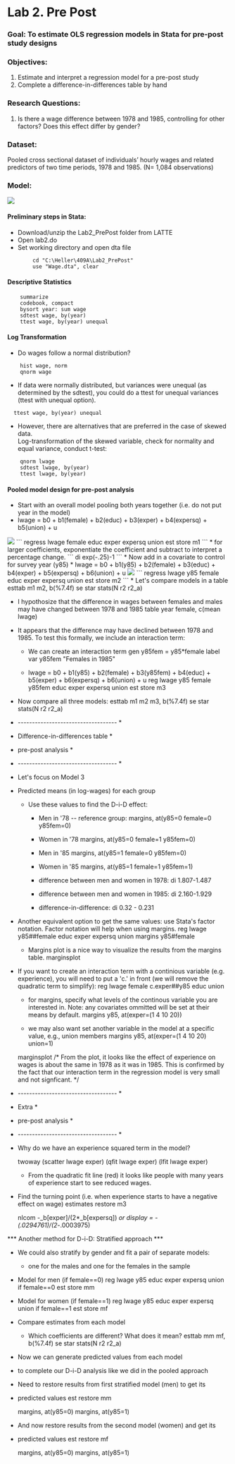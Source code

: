 # Lab 2. Pre Post

### Goal: To estimate OLS regression models in Stata for pre-post study designs

### Objectives: 
1. Estimate and interpret a regression model for a pre-post study
2. Complete a difference-in-differences table by hand

### Research Questions: 
1. Is there a wage difference between 1978 and 1985, controlling for other factors? Does this effect differ by gender?

### Dataset: 
Pooled cross sectional dataset of individuals’ hourly wages and related predictors of two time periods, 1978 and 1985. (N= 1,084 observations)

### Model:
<img src="http://latex.codecogs.com/gif.latex?Log%28wage%29%20%3D%20B_0%20&plus;%20B_1y85%20&plus;%20B_2female%20&plus;%20B_3y85*female%20&plus;%20B_4educ%20&plus;%20B_5exper%20&plus;%20B_6expersq%20&plus;%20B_7union%20&plus;%20u" />

#### Preliminary steps in Stata:  
* Download/unzip the Lab2_PrePost folder from LATTE  
* Open lab2.do  
* Set working directory and open dta file
```
        cd "C:\Heller\409A\Lab2_PrePost"  
        use "Wage.dta", clear 
```
#### Descriptive Statistics
```
	summarize
	codebook, compact
	bysort year: sum wage
	sdtest wage, by(year)
	ttest wage, by(year) unequal
```
#### Log Transformation
* Do wages follow a normal distribution? 
```
	hist wage, norm
	qnorm wage
```
* If data were normally distributed, but variances were unequal (as determined by the sdtest), you could do a ttest for unequal variances (ttest with unequal option).
```
  ttest wage, by(year) unequal
```
* However, there are alternatives that are preferred in the case of skewed data.  
Log-transformation of the skewed variable, check for normality and equal variance, conduct t-test:
```
	qnorm lwage
	sdtest lwage, by(year)
	ttest lwage, by(year)
```
#### Pooled model design for pre-post analysis
* Start with an overall model pooling both years together (i.e. do not put year in the model)
* lwage = b0 + b1(female) + b2(educ) + b3(exper) + b4(expersq) + b5(union) + u
<img src="http://latex.codecogs.com/gif.latex?Log%28wage%29%20%3D%20B_0%20&plus;%20B_1female%20&plus;%20B_2educ%20&plus;%20B_3exper%20&plus;%20B_4expersq%20&plus;%20B_5union%20&plus;%20u" />
```
	regress lwage female educ exper expersq union
	est store m1
```
* for larger coefficients, exponentiate the coefficient and subtract to interpret a percentage change. 
```
	di exp(-.25)-1
```
* Now add in a covariate to control for survey year (y85)
* lwage = b0 + b1(y85) + b2(female) + b3(educ) + b4(exper) + b5(expersq) + b6(union) + u
<img src="http://latex.codecogs.com/gif.latex?Log%28wage%29%20%3D%20B_0%20&plus;%20B_1y85%20&plus;%20B_2female%20&plus;%20B_3educ%20&plus;%20B_4exper%20&plus;%20B_5expersq%20&plus;%20B_6union%20&plus;%20u" />
```	
	regress lwage y85 female educ exper expersq union
	est store m2
```
* Let's compare models in a table
	esttab m1 m2, b(%7.4f) se star stats(N r2 r2_a)

* I hypothosize that the difference in wages between females and males may have changed between 1978 and 1985
	table year female, c(mean lwage)
	
* It appears that the difference may have declined between 1978 and 1985. To test this formally, we include an interaction term:
	* We can create an interaction term
		gen y85fem = y85*female
		label var y85fem "Females in 1985"

	* lwage = b0 + b1(y85) + b2(female) + b3(y85fem) + b4(educ) + b5(exper) + b6(expersq) + b6(union) + u
		reg lwage y85 female y85fem educ exper expersq union 
		est store m3

* Now compare all three models:
	esttab m1 m2 m3, b(%7.4f) se star stats(N r2 r2_a)
	
* ----------------------------------- *
* 	Difference-in-differences table   *
*    pre-post analysis                *
* ----------------------------------- *
	
* Let's focus on Model 3

* Predicted means (in log-wages) for each group
	
	* Use these values to find the D-i-D effect:

		* Men in '78 -- reference group:
		margins, at(y85=0 female=0 y85fem=0)

		* Women in '78
		margins, at(y85=0 female=1 y85fem=0)

		* Men in '85
		margins, at(y85=1 female=0 y85fem=0)

		* Women in '85
		margins, at(y85=1 female=1 y85fem=1)
	
		* difference between men and women in 1978:
			di 1.807-1.487
		* difference between men and women in 1985:
			di 2.160-1.929
		* difference-in-difference:
			di 0.32 - 0.231
		
* Another equivalent option to get the same values: use Stata's factor notation. Factor notation will help when using margins.
	reg lwage y85##female educ exper expersq union 
	margins y85#female
		
	* Margins plot is a nice way to visualize the results from the margins table.
		marginsplot 

* If you want to create an interaction term with a continious variable (e.g. experience), you will need to put a 'c.' in front (we will remove the quadratic term to simplify): 
	reg lwage female c.exper##y85 educ union 
	
	* for margins, specify what levels of the continous variable you are interested in. Note: any covariates ommitted will be set at their means by default.
	margins y85, at(exper=(1 4 10 20))
	
	* we may also want set another variable in the model at a specific value, e.g., union members
	margins y85, at(exper=(1 4 10 20) union=1)
		
	marginsplot
		/* From the plot, it looks like the effect of experience on wages is about the same in 1978 as it was in 1985.
			This is confirmed by the fact that our interaction term in the regression model is very small and not signficant. */

* ----------------------------------- *
* 	 Extra					          *
*    pre-post analysis                *
* ----------------------------------- *

* Why do we have an experience squared term in the model? 
	
	twoway (scatter lwage exper) (qfit lwage exper) (lfit lwage exper)

	* From the quadratic fit line (red) it looks like people with many years of experience start to see reduced wages.
		
* Find the turning point (i.e. when experience starts to have a negative effect on wage)
	estimates restore m3
	
	nlcom -_b[exper]/(2*_b[expersq])
	*or 
	display = -(.0294761)/(2*-.0003975)


*** Another method for D-i-D: Stratified approach ***

* We could also stratify by gender and fit a pair of separate models:
	* one for the males and one for the females in the sample

* Model for men (if female==0)
	reg lwage y85 educ exper expersq union if female==0
	est store mm

* Model for women (if female==1)
	reg lwage y85 educ exper expersq union if female==1
	est store mf

* Compare estimates from each model
	* Which coefficients are different? What does it mean?
	esttab mm mf, b(%7.4f) se star stats(N r2 r2_a)

* Now we can generate predicted values from each model
* to complete our D-i-D analysis like we did in the pooled approach

* Need to restore results from first stratified model (men) to get its
* predicted values
	est restore mm

	margins, at(y85=0)
	margins, at(y85=1)

* And now restore results from the second model (women) and get its
* predicted values
	est restore mf

	margins, at(y85=0)
	margins, at(y85=1)
